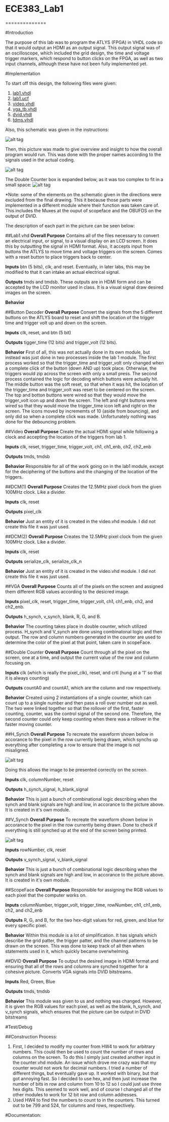 # ECE383_Lab1
==============


#Introduction

The purpose of this lab was to program the ATLYS (FPGA) in VHDL code so that it would output an HDMI as an output signal.  This output signal was of an oscilloscope, which included the grid design, the time and voltage trigger markers, which respond to button clicks on the FPGA, as well as two input channels, although these have not been fully implemented yet.  

#Implementation

To start off this design, the following files were given: 

1. [lab1.vhdl](http://ecse.bd.psu.edu/cenbd452/lab/lab1/code/lab1.vhdl)
2. [lab1.ucf](http://ecse.bd.psu.edu/cenbd452/lab/lab1/code/lab1.ucf)
3. [video.vhdl](http://ecse.bd.psu.edu/cenbd452/lab/lab1/code/video.vhdl)
4. [vga_tb.vhdl](http://ecse.bd.psu.edu/cenbd452/lab/lab1/code/vga_tb.vhdl)
5. [dvid.vhdl](http://ecse.bd.psu.edu/cenbd452/lab/lab1/code/dvid.vhdl)
6. [tdms.vhdl](http://ecse.bd.psu.edu/cenbd452/lab/lab1/code/tdms.vhdl)



Also, this schematic was given in the instructions: 

![alt tag](https://raw.githubusercontent.com/JohnTerragnoli/ECE383_Lab01/master/pictures/Original%20Schematic.PNG "original schematic")

Then, this picture was made to give overview and insight to how the overall program would run.  This was done with the proper names according to the signals used in the actual coding.  

![alt tag](https://raw.githubusercontent.com/JohnTerragnoli/ECE383_Lab01/master/pictures/Total%20Schematic.JPG "total schematic")

The Double Counter box is expanded below, as it was too complex to fit in a small space: 
![alt tag](https://raw.githubusercontent.com/JohnTerragnoli/ECE383_Lab01/master/pictures/DoubleCounterSchematic.JPG "double counter schematic")

*Note: some of the elements on the schematic given in the directions were excluded from the final drawing.  This it because those parts were implemented in a different module where their function was taken care of.  This includes the Muxes at the ouput of scopeface and the OBUFDS on the output of DVID.   

The description of each part in the picture can be seen below: 


##Lab1.vhd
**Overall Purpose** Contains all of the files necessary to convert an electrical input, or signal, to a visual display on an LCD screen.  It does this by outputting the signal in HDMI format.  Also, it accepts input from buttons the ATLYS to move time and voltage triggers on the screen.  Comes with a reset button to place triggers back to center. 

**Inputs** btn (5 bits), clk, and reset.  Eventually, in later labs, this may be modified to that it can intake an actual electrical signal.  

**Outputs** tmds and tmdsb.  These outputs are in HDMI form and can be accepted by the LCD monitor used in class.  It is a visual signal draw desired images on the screen.  

**Behavior** 


##Button Decoder
**Overall Purpose** Convert the signals from the 5 different buttons on the ATLYS board to reset and shift the location of the trigger time and trigger volt up and down on the screen.  

**Inputs** clk, reset, and btn (5 bit)

**Outputs** tigger_time (12 bits) and trigger_volt (12 bits).  

**Behavior**  First of all, this was not actually done in its own module, but instead was just done in two processes inside the lab 1 module.  The first process worked so that the trigger_time and trigger_volt only changed when a complete click of the button (down AND up) took place.  Otherwise, the triggers would zip across the screen with only a small press.  The second process contained the logic for decoding which buttons were actually hit.  The middle button was the soft reset, so that when it was hit, the location of the trigger_time and trigger_volt was reset to be centered on the screen.  The top and botton buttons were wired so that they would move the trigger_volt icon up and down the screen.  The left and right buttons were wired so that they would move the trigger_time icon left and right on the screen. The icons moved by incrememts of 10 (aside from bouncing), and only did so when a complete click was made.  Unfortunately nothing was done for the debouncing problem.  


##Video
**Overall Purpose** Create the actual HDMI signal while following a clock and accepting the location of the triggers from lab 1. 

**Inputs** clk, reset, trigger_time, trigger_volt, ch1, ch1_enb, ch2, ch2_enb

**Outputs** tmds, tmdsb

**Behavior**
Responsible for all of the work going on in the lab1 module, except for the deciphering of the buttons and the changing of the location of the triggers.  

##DCM(1)
**Overall Purpose** Creates the 12.5MHz pixel clock from the given 100MHz clock.  Like a divider.  

**Inputs** clk, reset

**Outputs** pixel_clk

**Behavior** Just an entity of it is created in the video.vhd module. I did not create this file it was just used. 


##DCM(2)
**Overall Purpose** Creates the 12.5MHz pixel clock from the given 100MHz clock.  Like a divider.  

**Inputs** clk, reset

**Outputs** serialize_clk, serialize_clk_n

**Behavior** Just an entity of it is created in the video.vhd module. I did not create this file it was just used. 


##VGA
**Overall Purpose** Counts all of the pixels on the screen and assigned them different RGB values according to the desicred image.  

**Inputs** pixel_clk, reset, trigger_time, trigger_volt, ch1, ch1_enb, ch2, and ch2_enb.  

**Outputs** h_synch, v_synch, blank, R, G, and B. 

**Behavior** The counting takes place in double counter, which utilized process.  H_synch and V_synch are done using combinatonal logic and then output.  The row and column numbers generated in the counter are used to determine the color of the pixel at that point, taken care in scopeFace.  


##Double Counter
**Overall Purpose**  Count through all the pixel on the screen, one at a time, and output the current value of the row and column focusing on.  

**Inputs** clk (which is really the pixel_clk), reset, and crtl (hung at a '1' so that it is always counting)

**Outputs** countA0 and countA1, which are the column and row respectively.  

**Behavior** Created using 2 instantiations of a single counter, which can count up to a single number and then pass a roll over number out as well.  The two were linked together so that the rollover of the first, faster counting, counter, was the control signal of the second one.  Therefore, the second counter could only keep counting when there was a rollover in the faster moving counter.  


##H_Synch
**Overall Purpose** To recreate the waveform shown below in accorance to the pixel in the row currently being drawn, which synchs up everything after completing a row to ensure that the image is not misaligned.    

![alt tag](https://raw.githubusercontent.com/JohnTerragnoli/ECE383_Lab01/master/pictures/h_synch_waveform.PNG "H synch/blank")

Doing this allows the image to be presented correctly on the screen.  

**Inputs** clk, columnNumber, reset

**Outputs** h_synch_signal, h_blank_signal

**Behavior** This is just a bunch of combinational logic describing when the synch and blank signals are high and low, in accorance to the picture above.  It is created in it's own module. 


##V_Synch
**Overall Purpose** To recreate the waveform shown below in accorance to the pixel in the row currently being drawn. Done to check if everything is still synched up at the end of the screen being printed.  

![alt tag](https://raw.githubusercontent.com/JohnTerragnoli/ECE383_Lab01/master/pictures/v_synch_waveform.PNG "V synch/blank")

**Inputs** rowNumber, clk, reset

**Outputs** v_synch_signal, v_blank_signal

**Behavior** This is just a bunch of combinational logic describing when the synch and blank signals are high and low, in accorance to the picture above.  It is created in it's own module. 


##ScopeFace
**Overall Purpose** Responsible for assigning the RGB values to each pixel that the computer works on.  

**Inputs** columnNumber, trigger_volt, trigger_time, rowNumber, ch1, ch1_enb, ch2, and ch2_enb

**Outputs** R, G, and B, for the two hex-digit values for red, green, and blue for every specific pixel.  

**Behavior**  Within this module is a lot of simplification.  It has signals which describe the grid patter, the trigger patter, and the channel patterns to be drawn on the screen.  This was done to keep track of all then when statements used in it, which quickly became overwhelming.  


##DVID
**Overall Purpose** To output the desired image in HDMI format and ensuring that all of the rows and columns are synched together for a cohesive picture.  Converts VGA signals into DVID bitstreams.

**Inputs** Red, Green, Blue

**Outputs** tmds, tmdsb

**Behavior** This module was given to us and nothing was changed.  However, it is given the RGB values for each pixel, as well as the blank, h_synch, and v_synch signals, which ensures that the picture can be output in DVID bitstreams 



#Test/Debug

##Construction Process:
1. First, I decided to modify my counter from HW4 to work for arbitrary numbers.  This could then be used to count the number of rows and columns on the screen.  To do this I simply just created another input in the counter.vhd module.  An issue which drove me crazy was that my counter would not work for decimal numbers.  I tried a number of different things, but eventually gave up.  It worked with binary, but that got annoying fast.  So I decided to use hex, and then just increase the number of bits in row and column from 10 to 12 so I could just use three hex digits.  This seemed to work well, and of course I changed all of the other modules to work for 12 bit row and column addresses.  
2. Used HW4 to find the numbers to count to in the counters.  This turned out to be 799 and 524, for columns and rows, respectively.  

#Documentation: 

